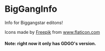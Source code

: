 # BigGangInfo
Info for Biggangstar editons!

Icons made by <a href="https://www.flaticon.com/authors/freepik" title="Freepik">Freepik</a> from <a href="https://www.flaticon.com/" title="Flaticon"> www.flaticon.com</a>

#### Note: right now it only has GDGO's version.
